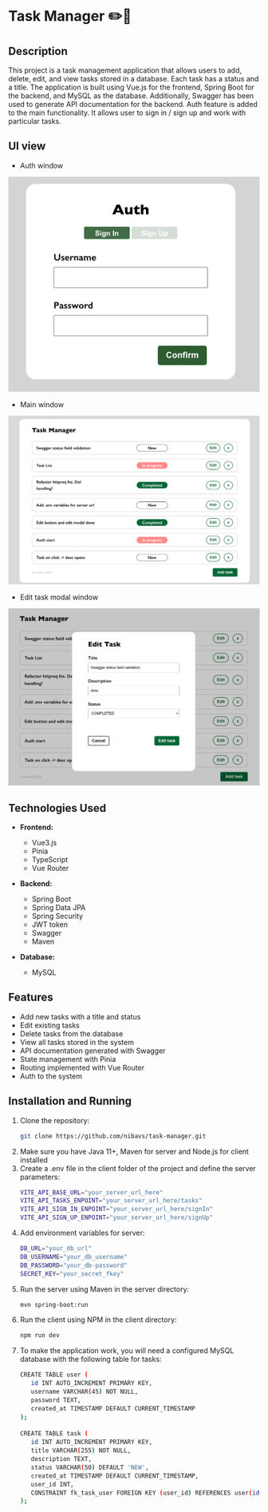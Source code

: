 # Task Manager ✏️📃

## Description
This project is a task management application that allows users to add, delete, edit, and view tasks stored in a database. Each task has a status and a title. The application is built using Vue.js for the frontend, Spring Boot for the backend, and MySQL as the database. Additionally, Swagger has been used to generate API documentation for the backend. Auth feature is added to the main functionality. It allows user to sign in / sign up and work with particular tasks.

## UI view
- Auth window
  
![UI auth window](UI_0.png)

- Main window
  
![UI main window](UI_1.png)

- Edit task modal window
  
![UI main window](UI_2.png)



## Technologies Used

- **Frontend:**
  - Vue3.js
  - Pinia 
  - TypeScript
  - Vue Router

- **Backend:**
  - Spring Boot
  - Spring Data JPA
  - Spring Security
  - JWT token 
  - Swagger 
  - Maven 

- **Database:**
  - MySQL

## Features

- Add new tasks with a title and status
- Edit existing tasks
- Delete tasks from the database
- View all tasks stored in the system
- API documentation generated with Swagger
- State management with Pinia
- Routing implemented with Vue Router
- Auth to the system

## Installation and Running

1. Clone the repository:
   ```bash
   git clone https://github.com/nibavs/task-manager.git
2. Make sure you have Java 11+, Maven for server and Node.js for client installed
3. Create a .env file in the client folder of the project and define the server parameters:
   ```bash
   VITE_API_BASE_URL="your_server_url_here"
   VITE_API_TASKS_ENPOINT="your_server_url_here/tasks"
   VITE_API_SIGN_IN_ENPOINT="your_server_url_here/signIn"
   VITE_API_SIGN_UP_ENPOINT="your_server_url_here/signUp"
4. Add environment variables for server:
   ```bash
   DB_URL="your_db_url"
   DB_USERNAME="your_db_username"
   DB_PASSWORD="your_db-password"
   SECRET_KEY="your_secret_fkey"

5. Run the server using Maven in the server directory:
   ```bash
   mvn spring-boot:run
6. Run the client using NPM in the client directory:
   ```bash
   npm run dev
7. To make the application work, you will need a configured MySQL database with the following table for tasks:
   ```bash
   CREATE TABLE user (
      id INT AUTO_INCREMENT PRIMARY KEY,
      username VARCHAR(45) NOT NULL,
      password TEXT,
      created_at TIMESTAMP DEFAULT CURRENT_TIMESTAMP
   );

   CREATE TABLE task (
      id INT AUTO_INCREMENT PRIMARY KEY,
      title VARCHAR(255) NOT NULL,
      description TEXT,
      status VARCHAR(50) DEFAULT 'NEW',
      created_at TIMESTAMP DEFAULT CURRENT_TIMESTAMP,
      user_id INT,
      CONSTRAINT fk_task_user FOREIGN KEY (user_id) REFERENCES user(id) ON DELETE CASCADE
   );
